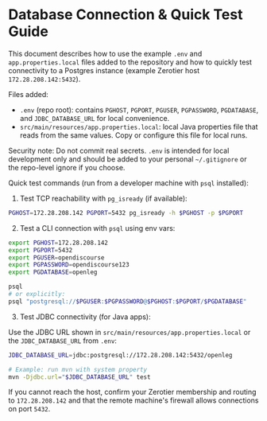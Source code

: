 # Database Connection & Quick Test Guide

This document describes how to use the example `.env` and `app.properties.local` files added to the repository and how to quickly test connectivity to a Postgres instance (example Zerotier host `172.28.208.142:5432`).

Files added:
- `.env` (repo root): contains `PGHOST`, `PGPORT`, `PGUSER`, `PGPASSWORD`, `PGDATABASE`, and `JDBC_DATABASE_URL` for local convenience.
- `src/main/resources/app.properties.local`: local Java properties file that reads from the same values. Copy or configure this file for local runs.

Security note: Do not commit real secrets. `.env` is intended for local development only and should be added to your personal `~/.gitignore` or the repo-level ignore if you choose.

Quick test commands (run from a developer machine with `psql` installed):

1) Test TCP reachability with `pg_isready` (if available):

```bash
PGHOST=172.28.208.142 PGPORT=5432 pg_isready -h $PGHOST -p $PGPORT
```

2) Test a CLI connection with `psql` using env vars:

```bash
export PGHOST=172.28.208.142
export PGPORT=5432
export PGUSER=opendiscourse
export PGPASSWORD=opendiscourse123
export PGDATABASE=openleg

psql
# or explicitly:
psql "postgresql://$PGUSER:$PGPASSWORD@$PGHOST:$PGPORT/$PGDATABASE"
```

3) Test JDBC connectivity (for Java apps):

Use the JDBC URL shown in `src/main/resources/app.properties.local` or the `JDBC_DATABASE_URL` from `.env`:

```bash
JDBC_DATABASE_URL=jdbc:postgresql://172.28.208.142:5432/openleg

# Example: run mvn with system property
mvn -Djdbc.url="$JDBC_DATABASE_URL" test
```

If you cannot reach the host, confirm your Zerotier membership and routing to `172.28.208.142` and that the remote machine's firewall allows connections on port `5432`.
